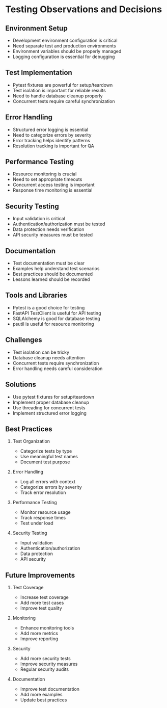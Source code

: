 # Testing Observations and Decisions

## Environment Setup
- Development environment configuration is critical
- Need separate test and production environments
- Environment variables should be properly managed
- Logging configuration is essential for debugging

## Test Implementation
- Pytest fixtures are powerful for setup/teardown
- Test isolation is important for reliable results
- Need to handle database cleanup properly
- Concurrent tests require careful synchronization

## Error Handling
- Structured error logging is essential
- Need to categorize errors by severity
- Error tracking helps identify patterns
- Resolution tracking is important for QA

## Performance Testing
- Resource monitoring is crucial
- Need to set appropriate timeouts
- Concurrent access testing is important
- Response time monitoring is essential

## Security Testing
- Input validation is critical
- Authentication/authorization must be tested
- Data protection needs verification
- API security measures must be tested

## Documentation
- Test documentation must be clear
- Examples help understand test scenarios
- Best practices should be documented
- Lessons learned should be recorded

## Tools and Libraries
- Pytest is a good choice for testing
- FastAPI TestClient is useful for API testing
- SQLAlchemy is good for database testing
- psutil is useful for resource monitoring

## Challenges
- Test isolation can be tricky
- Database cleanup needs attention
- Concurrent tests require synchronization
- Error handling needs careful consideration

## Solutions
- Use pytest fixtures for setup/teardown
- Implement proper database cleanup
- Use threading for concurrent tests
- Implement structured error logging

## Best Practices
1. Test Organization
   - Categorize tests by type
   - Use meaningful test names
   - Document test purpose

2. Error Handling
   - Log all errors with context
   - Categorize errors by severity
   - Track error resolution

3. Performance Testing
   - Monitor resource usage
   - Track response times
   - Test under load

4. Security Testing
   - Input validation
   - Authentication/authorization
   - Data protection
   - API security

## Future Improvements
1. Test Coverage
   - Increase test coverage
   - Add more test cases
   - Improve test quality

2. Monitoring
   - Enhance monitoring tools
   - Add more metrics
   - Improve reporting

3. Security
   - Add more security tests
   - Improve security measures
   - Regular security audits

4. Documentation
   - Improve test documentation
   - Add more examples
   - Update best practices 